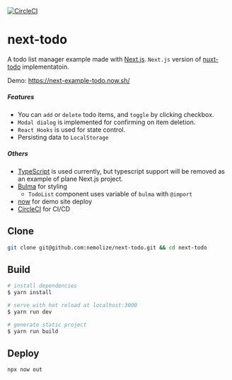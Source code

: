 [![CircleCI](https://circleci.com/gh/nemolize/next-todo/tree/master.svg?style=svg)](https://circleci.com/gh/nemolize/next-todo/tree/master)

# next-todo

A todo list manager example made with [Next.js](https://nextjs.org/).
`Next.js` version of [nuxt-todo](https://github.com/nemolize/nuxt-todo) implementatoin.

Demo:
https://next-example-todo.now.sh/

##### Features

- You can `add` or `delete` todo items, and `toggle` by clicking checkbox.
- `Modal dialog` is implemented for confirming on item deletion.
- `React Hooks` is used for state control.
- Persisting data to `LocalStorage`

##### Others

- [TypeScript](https://www.typescriptlang.org/) is used currently, but typescript support will be removed as an example of plane Next.js project.
- [Bulma](http://bulma.io) for styling
  - `TodoList` component uses variable of `bulma` with `@import`
- [now](https://zeit.co/now) for demo site deploy
- [CircleCI](https://circleci.com) for CI/CD

## Clone

```bash
git clone git@github.com:nemolize/next-todo.git && cd next-todo
```

## Build

```bash
# install dependencies
$ yarn install

# serve with hot reload at localhost:3000
$ yarn run dev

# generate static project
$ yarn run build
```

## Deploy

```bash
npx now out
```
